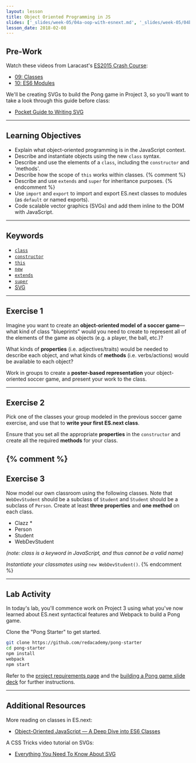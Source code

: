 ```yaml
---
layout: lesson
title: Object Oriented Programming in JS
slides: ['_slides/week-05/04a-oop-with-esnext.md', '_slides/week-05/04b-pong.md']
lesson_date: 2018-02-08
---
```


## Pre-Work

Watch these videos from Laracast's [ES2015 Crash Course](https://laracasts.com/series/es6-cliffsnotes):

- [09: Classes](https://laracasts.com/series/es6-cliffsnotes/episodes/9)
- [10: ES6 Modules](https://laracasts.com/series/es6-cliffsnotes/episodes/10)

We'll be creating SVGs to build the Pong game in Project 3, so you'll want to take a look through this guide before class:

- [Pocket Guide to Writing SVG](http://svgpocketguide.com/book/)

---

## Learning Objectives

- Explain what object-oriented programming is in the JavaScript context.
- Describe and instantiate objects using the new `class` syntax.
- Describe and use the elements of a `class`, including the `constructor` and 'methods'.
- Describe how the scope of `this` works within classes.
{% comment %} 
- Describe and use `extends` and `super` for inheritance purposes.
{% endcomment %} 
- Use `import` and `export` to import and export ES.next classes to modules (as `default` or named exports).
- Code scalable vector graphics (SVGs) and add them inline to the DOM with JavaScript.

---

## Keywords

- [`class`](https://developer.mozilla.org/en/docs/Web/JavaScript/Reference/Classes)
- [`constructor`](https://developer.mozilla.org/en-US/docs/Web/JavaScript/Reference/Classes/constructor)
- [`this`](https://developer.mozilla.org/en-US/docs/Web/JavaScript/Reference/Operators/this)
- [`new`](https://developer.mozilla.org/en-US/docs/Web/JavaScript/Reference/Operators/new)
- [`extends`](https://developer.mozilla.org/en-US/docs/Web/JavaScript/Reference/Classes/extends)
- [`super`](https://developer.mozilla.org/en-US/docs/Web/JavaScript/Reference/Operators/super)
- [SVG](https://developer.mozilla.org/en-US/docs/Web/SVG)

---

## Exercise 1

Imagine you want to create an **object-oriented model of a soccer game**&mdash;what kind of class "blueprints" would you need to create to represent all of the elements of the game as objects (e.g. a player, the ball, etc.)?

What kinds of **properties** (i.e. adjectives/traits) would be needed to describe each object, and what kinds of **methods** (i.e. verbs/actions) would be available to each object?

Work in groups to create a **poster-based representation** your object-oriented soccer game, and present your work to the class.

---

## Exercise 2

Pick one of the classes your group modeled in the previous soccer game exercise, and use that to **write your first ES.next class**.

Ensure that you set all the appropriate **properties** in the `constructor` and create all the required **methods** for your class.

{% comment %}
---

## Exercise 3

Now model our own classroom using the following classes. Note that `WebDevStudent` should be a subclass of `Student` and `Student` should be a subclass of `Person`. Create at least **three properties** and **one method** on each class.

- Clazz *
- Person
- Student
- WebDevStudent

*(note: class is a keyword in JavaScript, and thus cannot be a valid name)*<br />

*Instantiate your classmates using* `new WebDevStudent()`.
{% endcomment %}

---

## Lab Activity

In today's lab, you'll commence work on Project 3 using what you've now learned about ES.next syntactical features and Webpack to build a Pong game.

Clone the "Pong Starter" to get started.

```bash
git clone https://github.com/redacademy/pong-starter
cd pong-starter
npm install
webpack
npm start
```

Refer to the [project requirements page](/project/project-3-pong-game/) and the [building a Pong game slide deck](/slides/building-a-pong-game/) for further instructions.

---

## Additional Resources

More reading on classes in ES.next:

- [Object-Oriented JavaScript — A Deep Dive into ES6 Classes](https://www.sitepoint.com/object-oriented-javascript-deep-dive-es6-classes/)

A CSS Tricks video tutorial on SVGs:

- [Everything You Need To Know About SVG](https://css-tricks.com/lodge/svg/)